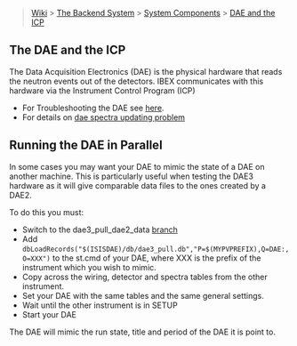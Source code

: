 > [Wiki](Home) > [The Backend System](The-Backend-System) > [System Components](System-components) > [DAE and the ICP](DAE-and-the-ICP)

## The DAE and the ICP

The Data Acquisition Electronics (DAE) is the physical hardware that reads the neutron events out of the detectors. IBEX communicates with this hardware via the Instrument Control Program (ICP)

- For Troubleshooting the DAE see [here](DAE-Trouble-Shooting).
- For details on [dae spectra updating problem](Dae-Spectra-Updating-Problem)

## Running the DAE in Parallel

In some cases you may want your DAE to mimic the state of a DAE on another machine. This is particularly useful when testing the DAE3 hardware as it will give comparable data files to the ones created by a DAE2.

To do this you must:
* Switch to the dae3_pull_dae2_data [branch](https://github.com/ISISComputingGroup/EPICS-isisdae/tree/dae3_pull_dae2_data)
* Add `dbLoadRecords("$(ISISDAE)/db/dae3_pull.db","P=$(MYPVPREFIX),Q=DAE:,O=XXX")` to the st.cmd of your DAE, where XXX is the prefix of the instrument which you wish to mimic.
* Copy across the wiring, detector and spectra tables from the other instrument.
* Set your DAE with the same tables and the same general settings.
* Wait until the other instrument is in SETUP
* Start your DAE

The DAE will mimic the run state, title and period of the DAE it is point to.